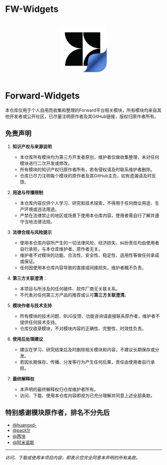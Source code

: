 # FW-Widgets
<p align="center">
  <br>
  <img width="150" src="./icon.png">
  <br>
  <br>
</p>

<div align=center>

</div>



# Forward-Widgets

本仓库仅用于个人自用而收集和整理的Forward平台相关模块，所有模块均来自其他开发者或公开社区，已尽量注明原作者及其GitHub链接，版权归原作者所有。

## 免责声明

1. **知识产权与来源说明**
   - 本仓库所有模块均为第三方开发者原创，维护者仅做收集整理，未对任何模块进行二次开发或修改。
   - 所有模块的知识产权归原作者所有，若有侵权请及时联系维护者删除。
   - 仓库已尽力注明每个模块的原作者及其GitHub主页，如有遗漏请及时反馈。

2. **用途与传播限制**
   - 本仓库内容仅供个人学习、研究和技术探索，不得用于任何商业用途、生产环境或违法用途。
   - 严禁在法律禁止的地区或场景下使用本仓库内容，使用者需自行了解并遵守当地法律法规。

3. **法律合规与风险提示**
   - 使用本仓库内容所产生的一切法律风险、经济损失、纠纷责任均由使用者自行承担，与本仓库维护者、原作者无关。
   - 维护者不对模块的功能、合法性、安全性、稳定性、适用性等做任何承诺或保证。
   - 任何因使用本仓库内容导致的直接或间接损失，维护者概不负责。

4. **第三方关联澄清**：
   - 本项目与所涉及的任何硬件、软件厂商无关联关系。
   - 不代表对任何第三方产品的推荐或认可**第三方关联澄清**。

5. **模块作者与技术支持**
   - 所有模块的技术问题、BUG反馈、功能咨询请直接联系原作者，维护者不提供任何技术支持。
   - 仓库仅收录模块，不对模块内容的正确性、完整性、时效性负责。

6. **使用后处理建议**
   - 建议在学习、研究结束后及时删除相关模块和内容，不建议长期保存或分发。
   - 若因长期保存、传播、分发等行为产生任何后果，责任由使用者自行承担。

7. **最终解释权**
   - 本声明的最终解释权归仓库维护者所有。
   - 访问、下载、使用本仓库内容即视为已充分理解并同意上述全部条款。


## 特别感谢模块原作者，排名不分先后

- [@huangxd-](https://github.com/huangxd-/ForwardWidgets)
- [@pack1r](https://github.com/pack1r/ForwardWidgets)
- [@两块](https://github.com/2kuai/ForwardWidgets)
- [@阿米诺斯](https://github.com/quantumultxx/FW-Widgets)

---

*访问、下载或使用本项目内容，即表示您完全同意本声明的所有条款。*



